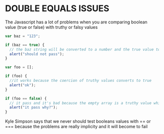 # DOUBLE EQUALS ISSUES

The Javascript has a lot of problems when you are comparing boolean value (true or false) with truthy or falsy values

```js
var baz = "123";

if (baz == true) {
  // the baz string will be converted to a number and the true value to a number 1 too, then the condition will be 123 == 1 and the result is false.
  alert("should not pass");
}

var foo = [];

if (foo) {
  //it works because the coercion of truthy values converts to true
  alert("ok");
}

if (foo == false) {
  // it pass and it's bad because the empty array is a truthy value which is converted to a empty string and the string is converted to a number value 0 and the false will converted too, so 0 == 0 pass
  alert("it pass why?");
}
```

Kyle Simpson says that we never should test booleans values with == or === because the problems are really implicity and it will become to fail
